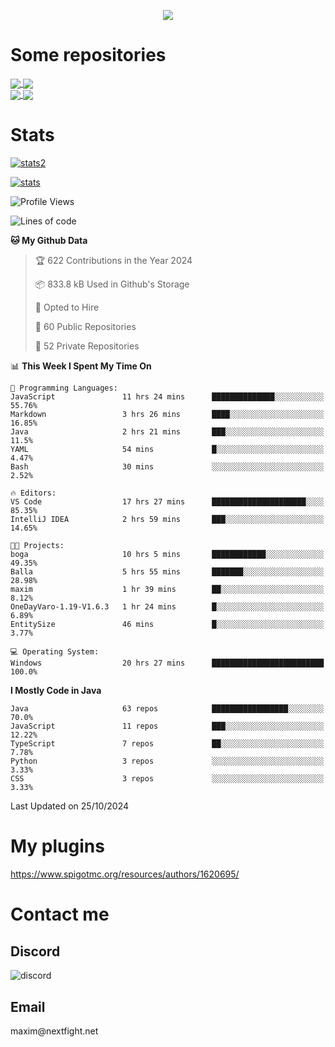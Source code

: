 <p align="center">
  <a href="https://github.com/max1mde">
    <img src="https://readme-typing-svg.demolab.com?font=Permanent+Marker&size=30&duration=4100&color=8C63F7&center=true&multiline=true&random=false&width=749&height=105&lines=Здрасти!;My+name+is+Maxim" /></a>
</p>

<div align="left">

<h1>Some repositories</h1>
<a href="https://github.com/max1mde/FancyPhysics">
  <img align="center" src="https://denvercoder1-github-readme-stats.vercel.app/api/pin/?username=max1mde&repo=FancyPhysics&theme=react&bg_color=1F222E&title_color=8C63F7&hide_border=true&icon_color=F8D866&show_icons=true" />
</a>
<a href="https://github.com/max1mde/ChatBubblesAPI">
  <img align="center" src="https://denvercoder1-github-readme-stats.vercel.app/api/pin/?username=max1mde&repo=ChatBubblesAPI&theme=react&bg_color=1F222E&title_color=8C63F7&hide_border=true&icon_color=F8D866&show_icons=true" />
</a>
<br>
<a href="https://github.com/max1mde/HologramAPI">
  <img align="center" src="https://denvercoder1-github-readme-stats.vercel.app/api/pin/?username=max1mde&repo=HologramAPI&theme=react&bg_color=1F222E&title_color=8C63F7&hide_border=true&icon_color=F8D866&show_icons=true" />
</a>
<a href="https://github.com/max1mde/PluginSimplifier">
  <img align="center" src="https://denvercoder1-github-readme-stats.vercel.app/api/pin/?username=max1mde&repo=PluginSimplifier&theme=react&bg_color=1F222E&title_color=8C63F7&hide_border=true&icon_color=F8D866&show_icons=true" />
</a>


<h1>Stats</h1>
<p>
  <a href="https://github.com/max1mde">
    <img src="https://github-readme-stats.vercel.app/api/top-langs/?username=max1mde&layout=compact&theme=tokyonight&show_icons=true" alt="stats2" /></a>
</p>
<p>
  <a href="https://github.com/max1mde">
    <img src="https://github-readme-stats.vercel.app/api?username=max1mde&theme=tokyonight&show_icons=true&layout=compact" alt="stats" /></a>
</p>
</div>

<!--START_SECTION:waka-->
![Profile Views](http://img.shields.io/badge/Profile%20Views-17-blue)

![Lines of code](https://img.shields.io/badge/From%20Hello%20World%20I%27ve%20Written-795190%20lines%20of%20code-blue)

**🐱 My Github Data** 

> 🏆 622 Contributions in the Year 2024
 > 
> 📦 833.8 kB Used in Github's Storage 
 > 
> 💼 Opted to Hire
 > 
> 📜 60 Public Repositories 
 > 
> 🔑 52 Private Repositories  
 > 
📊 **This Week I Spent My Time On** 

```text
💬 Programming Languages: 
JavaScript               11 hrs 24 mins      ██████████████░░░░░░░░░░░   55.76% 
Markdown                 3 hrs 26 mins       ████░░░░░░░░░░░░░░░░░░░░░   16.85% 
Java                     2 hrs 21 mins       ███░░░░░░░░░░░░░░░░░░░░░░   11.5% 
YAML                     54 mins             █░░░░░░░░░░░░░░░░░░░░░░░░   4.47% 
Bash                     30 mins             ░░░░░░░░░░░░░░░░░░░░░░░░░   2.52%

🔥 Editors: 
VS Code                  17 hrs 27 mins      █████████████████████░░░░   85.35% 
IntelliJ IDEA            2 hrs 59 mins       ███░░░░░░░░░░░░░░░░░░░░░░   14.65%

🐱‍💻 Projects: 
boga                     10 hrs 5 mins       ████████████░░░░░░░░░░░░░   49.35% 
Balla                    5 hrs 55 mins       ███████░░░░░░░░░░░░░░░░░░   28.98% 
maxim                    1 hr 39 mins        ██░░░░░░░░░░░░░░░░░░░░░░░   8.12% 
OneDayVaro-1.19-V1.6.3   1 hr 24 mins        █░░░░░░░░░░░░░░░░░░░░░░░░   6.89% 
EntitySize               46 mins             █░░░░░░░░░░░░░░░░░░░░░░░░   3.77%

💻 Operating System: 
Windows                  20 hrs 27 mins      █████████████████████████   100.0%

```

**I Mostly Code in Java** 

```text
Java                     63 repos            █████████████████░░░░░░░░   70.0% 
JavaScript               11 repos            ███░░░░░░░░░░░░░░░░░░░░░░   12.22% 
TypeScript               7 repos             ██░░░░░░░░░░░░░░░░░░░░░░░   7.78% 
Python                   3 repos             ░░░░░░░░░░░░░░░░░░░░░░░░░   3.33% 
CSS                      3 repos             ░░░░░░░░░░░░░░░░░░░░░░░░░   3.33%

```



 Last Updated on 25/10/2024
<!--END_SECTION:waka-->

# My plugins
https://www.spigotmc.org/resources/authors/1620695/

<h1>Contact me</h1>

<h2>Discord</h2>  
<img src="https://lanyard.cnrad.dev/api/759334613335670805" alt="discord">

<h2>Email</h2>  
maxim@nextfight.net


